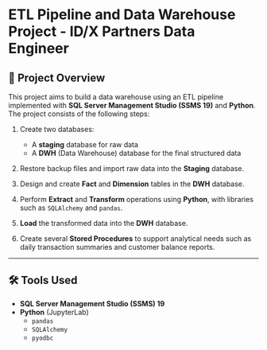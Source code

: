 # ETL Pipeline and Data Warehouse Project - ID/X Partners Data Engineer

## 📌 Project Overview

This project aims to build a data warehouse using an ETL pipeline implemented with **SQL Server Management Studio (SSMS 19)** and **Python**. The project consists of the following steps:

1. Create two databases:  
   - A **staging** database for raw data  
   - A **DWH** (Data Warehouse) database for the final structured data

2. Restore backup files and import raw data into the **Staging** database.

3. Design and create **Fact** and **Dimension** tables in the **DWH** database.

4. Perform **Extract** and **Transform** operations using **Python**, with libraries such as `SQLAlchemy` and `pandas`.

5. **Load** the transformed data into the **DWH** database.

6. Create several **Stored Procedures** to support analytical needs such as daily transaction summaries and customer balance reports.

---

## 🛠️ Tools Used

- **SQL Server Management Studio (SSMS) 19**
- **Python** (JupyterLab)
  - `pandas`
  - `SQLAlchemy`
  - `pyodbc`
